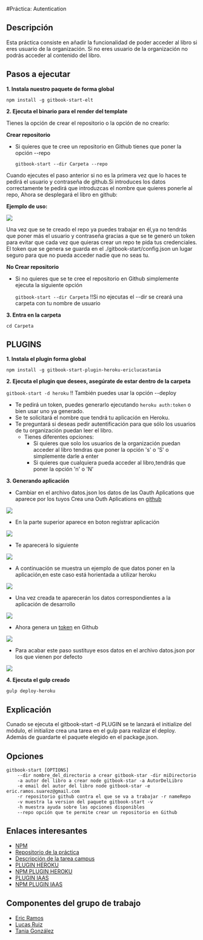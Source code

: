 #Práctica: Autentication


## Descripción

Esta práctica consiste en añadir la funcionalidad de poder acceder al libro si eres usuario de la organización. Si no eres usuario de la organización 
no podrás acceder al contenido del libro.




## Pasos a ejecutar 

**1. Instala nuestro paquete de forma global**

```npm install -g gitbook-start-elt```


**2. Ejecuta el binario para el render del template**
	
Tienes la opción de crear el repositorio o la opción de no crearlo:
	
	
**Crear repositorio**
* Si quieres que te cree un repositorio en Github tienes que poner la opción --repo 
	
   ```gitbook-start --dir Carpeta --repo```

Cuando ejecutes el paso anterior si no es la primera vez que lo haces te pedirá el usuario y 
		contraseña de github.Si introduces los datos correctamente te pedirá que introduzcas el nombre que quieres ponerle al repo,
		Ahora se desplegará el libro en github:
				
**Ejemplo de uso:**
				
				
![](https://4.bp.blogspot.com/-tZyZ4yGuI9A/WCxV2cB2ktI/AAAAAAAAAAg/I2tzZnB7FL4Nld6OQRs2NYG-SRwa9kIuwCLcB/s1600/repo.PNG)
				
Una vez que se te creado el repo ya puedes trabajar en él,ya no tendrás que poner más el 
			usuario y contraseña gracias a que se te generó un token para evitar que cada vez que quieras 
				crear un repo te pida tus credenciales.
				El token que se genera se guarda en el ./gitbook-start/config.json un lugar seguro para que no pueda acceder nadie
				que no seas tu.		

**No Crear repositorio**
* Si no quieres que se te cree el repositorio en Github simplemente ejecuta la siguiente opción
		
     ```gitbook-start --dir Carpeta``` !!Si no ejecutas el --dir se creará una carpeta con tu nombre de usuario

**3. Entra en la carpeta**

 ```cd Carpeta```




## PLUGINS

**1. Instala el plugin forma global**

```npm install -g gitbook-start-plugin-heroku-ericlucastania```

**2. Ejecuta el plugin que desees, asegúrate de estar dentro de la carpeta**


```gitbook-start -d heroku``` !! También puedes usar la opción --deploy


* Te pedirá un token, puedes generarlo ejecutando ```heroku auth:token``` o bien usar uno ya generado.
* Se te solicitará el nombre que tendrá tu aplicación en Heroku.
* Te preguntará si deseas pedir autentificación para que sólo los usuarios de tu organización puedan leer el libro.
   * Tienes diferentes opciones:
        * Si quieres que solo los usuarios de la organización puedan acceder al libro 
          tendras que poner la opción 's' o 'S' o simplemente darle a enter
        * Si quieres que cualquiera pueda acceder al libro,tendrás que poner la opción 
          'n' o 'N'
        

**3. Generando aplicación**


* Cambiar en el archivo datos.json los datos de las Oauth Aplications que aparece por los tuyos
Crea una Outh Aplications en [github](https://github.com/settings/developers)


![](https://1.bp.blogspot.com/-l3uBl8431vo/WDMCXGpKJZI/AAAAAAAAAA4/FlJIQMQNj9wF7eg0hdYh5i0P_UszFIVQACLcB/s1600/Captura%2Bde%2Bpantalla%2Bde%2B2016-11-21%2B14%253A13%253A11.PNG)

* En la parte superior aparece en boton registrar aplicación



![](https://4.bp.blogspot.com/-e4-KkIrqeWQ/WDMCXWfAStI/AAAAAAAAAA0/NeUq3iL5Ap8ee8rrN8innO7MRqMEUROvgCLcB/s1600/Captura%2Bde%2Bpantalla%2Bde%2B2016-11-21%2B14%253A13%253A38.PNg)

* Te aparecerá lo siguiente



![](https://1.bp.blogspot.com/-c9gMk1SAt0U/WDMCXgTEYUI/AAAAAAAAABA/RSnAEhPdYkkpqNHwuATB-AEnvLPt5EURgCLcB/s1600/Captura%2Bde%2Bpantalla%2Bde%2B2016-11-21%2B14%253A13%253A50.PNG)

* A continuación se muestra un ejemplo de que datos poner en la aplicación,en este caso está horientada a 
utilizar heroku



![](https://1.bp.blogspot.com/-gCNY7ygJ6ho/WDMCXkAN_II/AAAAAAAAAA8/J_qmtz5d9H8At_y_Zna235Vx8xDGluNSQCLcB/s1600/Captura%2Bde%2Bpantalla%2Bde%2B2016-11-21%2B14%253A16%253A12.PNg)

* Una vez creada te aparecerán los datos correspondientes a la aplicación de desarrollo


![](https://4.bp.blogspot.com/-a_3vEmXyy3k/WDMEMOrUvGI/AAAAAAAAABM/PMAMRcW7uC45uLsWiH6nFQ9hJLIpG9mHQCLcB/s1600/Captura%2Bde%2Bpantalla%2Bde%2B2016-11-21%2B14%253A26%253A38.PNG)

* Ahora genera un [token](https://github.com/settings/tokens) en Github



![](https://3.bp.blogspot.com/-g2l7yvBSuAw/WDMFIk1h4OI/AAAAAAAAABU/bUmkmOWrfDwdfZG3quY41ovGrHhnyInkwCLcB/s1600/Captura%2Bde%2Bpantalla%2Bde%2B2016-11-21%2B14%253A30%253A32.PNG)

* Para acabar este paso sustituye esos datos en el archivo datos.json por los que vienen por defecto



![](https://1.bp.blogspot.com/-RJNNaRjFT2M/WDMCXKkjZ6I/AAAAAAAAAAw/ApjKtMSo5UQrs3XnzC45DIwUdyFRVAckwCLcB/s1600/Captura%2Bde%2Bpantalla%2Bde%2B2016-11-21%2B14%253A09%253A50.PNG)

**4. Ejecuta el gulp creado**

```gulp deploy-heroku```










## Explicación

Cunado se ejecuta el gitbook-start -d PLUGIN se te lanzará el initialize del módulo,
el initialize crea una tarea en el gulp para realizar el deploy. Además de guardarte el paquete
elegido en el package.json.

## Opciones

    gitbook-start [OPTIONS]
        --dir nombre_del_directorio a crear gitbook-star -dir miDirectorio
        -a autor del libro a crear node gitbook-star -a AutorDelLibro
        -e email del autor del libro node gitbook-star -e eric.ramos.suarez@gmail.com
        -r repositorio github contra el que se va a trabajar -r nameRepo
        -v muestra la version del paquete gitbook-start -v
        -h muestra ayuda sobre las opciones disponibles
        --repo opción que te permite crear un repositorio en Github


## Enlaces interesantes 
 
* [NPM](https://www.npmjs.com/package/gitbook-start-elt)
* [Repositorio de la práctica](https://github.com/ULL-ESIT-SYTW-1617/crear-repositorio-en-github-ericlucastania-1.git)
* [Descripción de la tarea campus](https://casianorodriguezleon.gitbooks.io/ull-esit-1617/content/practicas/practicagithubapi.html)
* [PLUGIN HEROKU](https://github.com/ULL-ESIT-SYTW-1617/gitbook-start-heroku-ericlucastania.git)
* [NPM PLUGIN HEROKU](https://www.npmjs.com/package/gitbook-start-plugin-heroku-ericlucastania)
* [PLUGIN IAAS](https://github.com/ULL-ESIT-SYTW-1617/gitbook-start-heroku-ericlucastania.git)
* [NPM PLUGIN IAAS](https://www.npmjs.com/package/gitbook-start-plugin-heroku-ericlucastania)



## Componentes del grupo de trabajo

* [Eric Ramos](https://github.com/alu0100786330)
* [Lucas Ruiz](https://github.com/alu0100785265)
* [Tania González](https://github.com/tania77)






